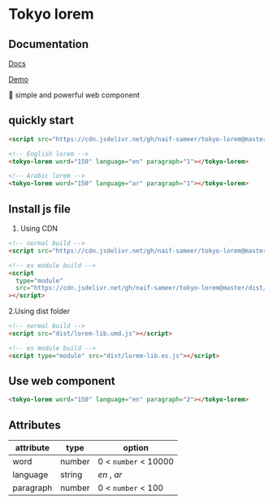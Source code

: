 # Tokyo lorem

## Documentation

[Docs](https://naif-sameer.github.io/tokyo-lorem/)

[Demo](https://naif-sameer.github.io/tokyo-lorem/demo/index.html)

🚀 simple and powerful web component

## quickly start

```html
<script src="https://cdn.jsdelivr.net/gh/naif-sameer/tokyo-lorem@master/dist/lorem-lib.umd.js"></script>

<!-- English lorem -->
<tokyo-lorem word="150" language="en" paragraph="1"></tokyo-lorem>

<!-- Arabic lorem -->
<tokyo-lorem word="150" language="ar" paragraph="1"></tokyo-lorem>
```

## Install js file

1. Using CDN

```html
<!-- normal build -->
<script src="https://cdn.jsdelivr.net/gh/naif-sameer/tokyo-lorem@master/dist/lorem-lib.umd.js"></script>
```

```html
<!-- es module build -->
<script
  type="module"
  src="https://cdn.jsdelivr.net/gh/naif-sameer/tokyo-lorem@master/dist/lorem-lib.es.js"
></script>
```

2.Using dist folder

```html
<!-- normal build -->
<script src="dist/lorem-lib.umd.js"></script>
```

```html
<!-- es module build -->
<script type="module" src="dist/lorem-lib.es.js"></script>
```

## Use web component

```html
<tokyo-lorem word="150" language="en" paragraph="2"></tokyo-lorem>
```

## Attributes

| attribute | type   | option               |
| --------- | ------ | -------------------- |
| word      | number | 0 < `number` < 10000 |
| language  | string | _en_ , _ar_          |
| paragraph | number | 0 < `number` < 100   |
